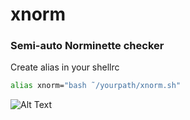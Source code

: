 # xnorm
### Semi-auto Norminette checker  
Create alias in your shellrc
```bash
alias xnorm="bash ˜/yourpath/xnorm.sh"
```
![Alt Text](https://c.tenor.com/_cY2OJVxVeoAAAAd/shoot-angry.gif)
